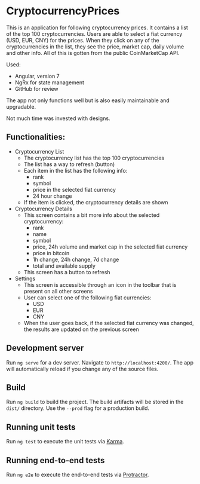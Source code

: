 # CryptocurrencyPrices

This is an application for following cryptocurrency prices. It contains a list of the top 100 cryptocurrencies. Users are able to select a fiat currency (USD, EUR, CNY) for the prices. When they click on any of the cryptocurrencies in the list, they see the price, market cap, daily volume and other info. All of this is gotten from the public CoinMarketCap API.

Used:
- Angular, version 7
- NgRx for state management
- GitHub for review

The app not only functions well but is also easily maintainable and upgradable.

Not much time was invested with designs.


## Functionalities:
 
- Cryptocurrency List
    - The cryptocurrency list has the top 100 cryptocurrencies
    - The list has a way to refresh (button)
    - Each item in the list has the following info:
        - rank
        - symbol
        - price in the selected fiat currency
        - 24 hour change
    - If the item is clicked, the cryptocurrency details are shown
- Cryptocurrency Details
    - This screen contains a bit more info about the selected cryptocurrency:
        - rank
        - name
        - symbol
        - price, 24h volume and market cap in the selected fiat currency
        - price in bitcoin
        - 1h change, 24h change, 7d change
        - total and available supply
    - This screen has a button to refresh
- Settings
    - This screen is accessible through an icon in the toolbar that is present on all other screens
    - User can select one of the following fiat currencies:
        - USD
        - EUR
        - CNY
    - When the user goes back, if the selected fiat currency was changed, the results are updated on the previous screen

## Development server

Run `ng serve` for a dev server. Navigate to `http://localhost:4200/`. The app will automatically reload if you change any of the source files.

## Build

Run `ng build` to build the project. The build artifacts will be stored in the `dist/` directory. Use the `--prod` flag for a production build.

## Running unit tests

Run `ng test` to execute the unit tests via [Karma](https://karma-runner.github.io).

## Running end-to-end tests

Run `ng e2e` to execute the end-to-end tests via [Protractor](http://www.protractortest.org/).
